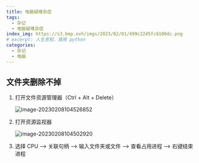```yaml
---
title: 电脑疑难杂症
tags:
  - 杂记
  - 电脑疑难杂症
index_img: https://s3.bmp.ovh/imgs/2023/02/01/499c2245fc8100dc.png
# excerpt: 人生苦短，我用 python
categories:
  - 杂记
  - 电脑
---
```


## 文件夹删除不掉

1. 打开文件资源管理器（Ctrl + Alt + Delete）

   ![image-20230208104526852](https://s3.bmp.ovh/imgs/2023/02/08/8b08de1a8c8473c5.png)

2. 打开资源监视器

   ![image-20230208104502920](https://s3.bmp.ovh/imgs/2023/02/08/b3da9b431c6cc315.png)

3. 选择 CPU --> 关联句柄 --> 输入文件夹或文件 --> 查看占用进程 --> 右键结束进程